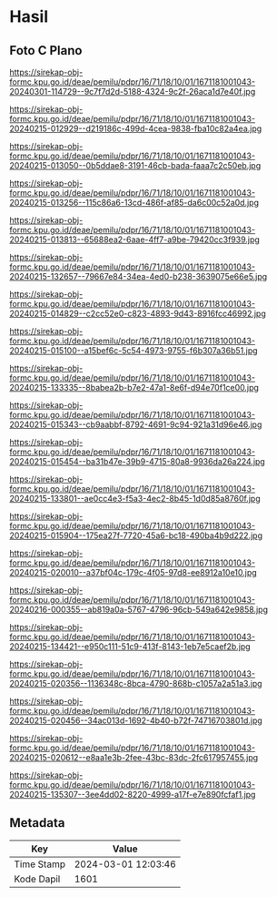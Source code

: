 # Hasil

## Foto C Plano

https://sirekap-obj-formc.kpu.go.id/deae/pemilu/pdpr/16/71/18/10/01/1671181001043-20240301-114729--9c7f7d2d-5188-4324-9c2f-26aca1d7e40f.jpg

https://sirekap-obj-formc.kpu.go.id/deae/pemilu/pdpr/16/71/18/10/01/1671181001043-20240215-012929--d219186c-499d-4cea-9838-fba10c82a4ea.jpg

https://sirekap-obj-formc.kpu.go.id/deae/pemilu/pdpr/16/71/18/10/01/1671181001043-20240215-013050--0b5ddae8-3191-46cb-bada-faaa7c2c50eb.jpg

https://sirekap-obj-formc.kpu.go.id/deae/pemilu/pdpr/16/71/18/10/01/1671181001043-20240215-013256--115c86a6-13cd-486f-af85-da6c00c52a0d.jpg

https://sirekap-obj-formc.kpu.go.id/deae/pemilu/pdpr/16/71/18/10/01/1671181001043-20240215-013813--65688ea2-6aae-4ff7-a9be-79420cc3f939.jpg

https://sirekap-obj-formc.kpu.go.id/deae/pemilu/pdpr/16/71/18/10/01/1671181001043-20240215-132657--79667e84-34ea-4ed0-b238-3639075e66e5.jpg

https://sirekap-obj-formc.kpu.go.id/deae/pemilu/pdpr/16/71/18/10/01/1671181001043-20240215-014829--c2cc52e0-c823-4893-9d43-8916fcc46992.jpg

https://sirekap-obj-formc.kpu.go.id/deae/pemilu/pdpr/16/71/18/10/01/1671181001043-20240215-015100--a15bef6c-5c54-4973-9755-f6b307a36b51.jpg

https://sirekap-obj-formc.kpu.go.id/deae/pemilu/pdpr/16/71/18/10/01/1671181001043-20240215-133335--8babea2b-b7e2-47a1-8e6f-d94e70f1ce00.jpg

https://sirekap-obj-formc.kpu.go.id/deae/pemilu/pdpr/16/71/18/10/01/1671181001043-20240215-015343--cb9aabbf-8792-4691-9c94-921a31d96e46.jpg

https://sirekap-obj-formc.kpu.go.id/deae/pemilu/pdpr/16/71/18/10/01/1671181001043-20240215-015454--ba31b47e-39b9-4715-80a8-9936da26a224.jpg

https://sirekap-obj-formc.kpu.go.id/deae/pemilu/pdpr/16/71/18/10/01/1671181001043-20240215-133801--ae0cc4e3-f5a3-4ec2-8b45-1d0d85a8760f.jpg

https://sirekap-obj-formc.kpu.go.id/deae/pemilu/pdpr/16/71/18/10/01/1671181001043-20240215-015904--175ea27f-7720-45a6-bc18-490ba4b9d222.jpg

https://sirekap-obj-formc.kpu.go.id/deae/pemilu/pdpr/16/71/18/10/01/1671181001043-20240215-020010--a37bf04c-179c-4f05-97d8-ee8912a10e10.jpg

https://sirekap-obj-formc.kpu.go.id/deae/pemilu/pdpr/16/71/18/10/01/1671181001043-20240216-000355--ab819a0a-5767-4796-96cb-549a642e9858.jpg

https://sirekap-obj-formc.kpu.go.id/deae/pemilu/pdpr/16/71/18/10/01/1671181001043-20240215-134421--e950c111-51c9-413f-8143-1eb7e5caef2b.jpg

https://sirekap-obj-formc.kpu.go.id/deae/pemilu/pdpr/16/71/18/10/01/1671181001043-20240215-020356--1136348c-8bca-4790-868b-c1057a2a51a3.jpg

https://sirekap-obj-formc.kpu.go.id/deae/pemilu/pdpr/16/71/18/10/01/1671181001043-20240215-020456--34ac013d-1692-4b40-b72f-74716703801d.jpg

https://sirekap-obj-formc.kpu.go.id/deae/pemilu/pdpr/16/71/18/10/01/1671181001043-20240215-020612--e8aa1e3b-2fee-43bc-83dc-2fc617957455.jpg

https://sirekap-obj-formc.kpu.go.id/deae/pemilu/pdpr/16/71/18/10/01/1671181001043-20240215-135307--3ee4dd02-8220-4999-a17f-e7e890fcfaf1.jpg


## Metadata

| Key        | Value               |
| ---------- | ------------------- |
| Time Stamp | 2024-03-01 12:03:46 |
| Kode Dapil | 1601                |



